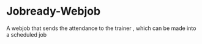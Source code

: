 # Jobready-Webjob
A webjob that sends the attendance to the trainer , which can be made into a scheduled job
